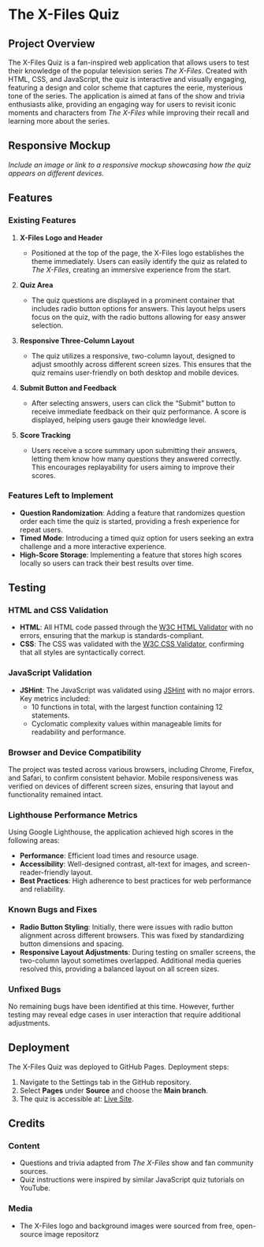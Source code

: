 # **The X-Files Quiz**

## **Project Overview**
The X-Files Quiz is a fan-inspired web application that allows users to test their knowledge of the popular television series *The X-Files*. Created with HTML, CSS, and JavaScript, the quiz is interactive and visually engaging, featuring a design and color scheme that captures the eerie, mysterious tone of the series. The application is aimed at fans of the show and trivia enthusiasts alike, providing an engaging way for users to revisit iconic moments and characters from *The X-Files* while improving their recall and learning more about the series.

## **Responsive Mockup**
*Include an image or link to a responsive mockup showcasing how the quiz appears on different devices.*

## **Features**

### **Existing Features**

1. **X-Files Logo and Header**
   - Positioned at the top of the page, the X-Files logo establishes the theme immediately. Users can easily identify the quiz as related to *The X-Files*, creating an immersive experience from the start.

2. **Quiz Area**
   - The quiz questions are displayed in a prominent container that includes radio button options for answers. This layout helps users focus on the quiz, with the radio buttons allowing for easy answer selection.

3. **Responsive Three-Column Layout**
   - The quiz utilizes a responsive, two-column layout, designed to adjust smoothly across different screen sizes. This ensures that the quiz remains user-friendly on both desktop and mobile devices.

4. **Submit Button and Feedback**
   - After selecting answers, users can click the “Submit” button to receive immediate feedback on their quiz performance. A score is displayed, helping users gauge their knowledge level.

5. **Score Tracking**
   - Users receive a score summary upon submitting their answers, letting them know how many questions they answered correctly. This encourages replayability for users aiming to improve their scores.

### **Features Left to Implement**

- **Question Randomization**: Adding a feature that randomizes question order each time the quiz is started, providing a fresh experience for repeat users.
- **Timed Mode**: Introducing a timed quiz option for users seeking an extra challenge and a more interactive experience.
- **High-Score Storage**: Implementing a feature that stores high scores locally so users can track their best results over time.

## **Testing**

### **HTML and CSS Validation**
- **HTML**: All HTML code passed through the [W3C HTML Validator](https://validator.w3.org/) with no errors, ensuring that the markup is standards-compliant.
- **CSS**: The CSS was validated with the [W3C CSS Validator](https://jigsaw.w3.org/css-validator/), confirming that all styles are syntactically correct.

### **JavaScript Validation**
- **JSHint**: The JavaScript was validated using [JSHint](https://jshint.com/) with no major errors. Key metrics included:
  - 10 functions in total, with the largest function containing 12 statements.
  - Cyclomatic complexity values within manageable limits for readability and performance.

### **Browser and Device Compatibility**
The project was tested across various browsers, including Chrome, Firefox, and Safari, to confirm consistent behavior. Mobile responsiveness was verified on devices of different screen sizes, ensuring that layout and functionality remained intact.

### **Lighthouse Performance Metrics**
Using Google Lighthouse, the application achieved high scores in the following areas:
- **Performance**: Efficient load times and resource usage.
- **Accessibility**: Well-designed contrast, alt-text for images, and screen-reader-friendly layout.
- **Best Practices**: High adherence to best practices for web performance and reliability.

### **Known Bugs and Fixes**
- **Radio Button Styling**: Initially, there were issues with radio button alignment across different browsers. This was fixed by standardizing button dimensions and spacing.
- **Responsive Layout Adjustments**: During testing on smaller screens, the two-column layout sometimes overlapped. Additional media queries resolved this, providing a balanced layout on all screen sizes.

### **Unfixed Bugs**
No remaining bugs have been identified at this time. However, further testing may reveal edge cases in user interaction that require additional adjustments.

## **Deployment**

The X-Files Quiz was deployed to GitHub Pages. Deployment steps:
1. Navigate to the Settings tab in the GitHub repository.
2. Select **Pages** under **Source** and choose the **Main branch**.
3. The quiz is accessible at: [Live Site](https://github.com/happystache/unit2-javascript.git).

## **Credits**

### **Content**
- Questions and trivia adapted from *The X-Files* show and fan community sources.
- Quiz instructions were inspired by similar JavaScript quiz tutorials on YouTube.

### **Media**
- The X-Files logo and background images were sourced from free, open-source image repositorz